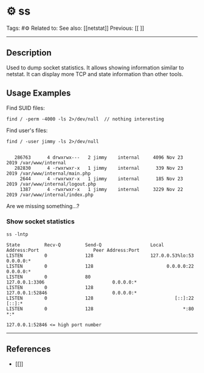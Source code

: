 # ⚙️ ss
Tags: #⚙️ 
Related to: 
See also: [[netstat]]
Previous: [[ ]]

---
## Description

Used to dump socket statistics. It allows showing information similar to netstat. It can display more TCP and state information than other tools.
	   
## Usage Examples

Find SUID files:

	find / -perm -4000 -ls 2>/dev/null	// nothing interesting

Find user's files:

	find / -user jimmy -ls 2>/dev/null

```

   286763      4 drwxrwx---   2 jimmy    internal     4096 Nov 23  2019 /var/www/internal
   282830      4 -rwxrwxr-x   1 jimmy    internal      339 Nov 23  2019 /var/www/internal/main.php
     2644      4 -rwxrwxr-x   1 jimmy    internal      185 Nov 23  2019 /var/www/internal/logout.php
     1387      4 -rwxrwxr-x   1 jimmy    internal     3229 Nov 22  2019 /var/www/internal/index.php
```
	
Are we missing something...?

### Show socket statistics

	ss -lntp

```
State         Recv-Q         Send-Q                  Local Address:Port                    Peer Address:Port         
LISTEN        0              128                     127.0.0.53%lo:53                           0.0.0.0:*            
LISTEN        0              128                           0.0.0.0:22                           0.0.0.0:*            
LISTEN        0              80                          127.0.0.1:3306                         0.0.0.0:*            
LISTEN        0              128                         127.0.0.1:52846                        0.0.0.0:*            
LISTEN        0              128                              [::]:22                              [::]:*            
LISTEN        0              128                                 *:80                                 *:*
```

	127.0.0.1:52846 <= high port number

---
## References
- [[]]